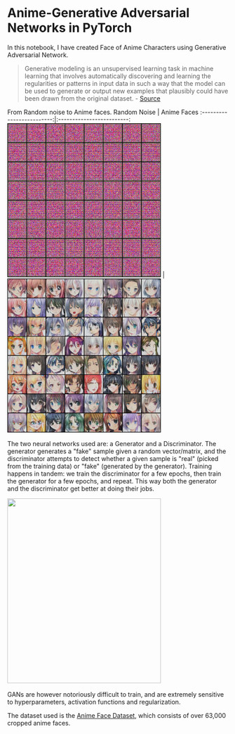 # Anime-Generative Adversarial Networks in PyTorch
In this notebook, I have created Face of Anime Characters using Generative Adversarial Network.

> Generative modeling is an unsupervised learning task in machine learning that involves automatically discovering and learning the regularities or patterns in input data in such a way that the model can be used to generate or output new examples that plausibly could have been drawn from the original dataset. - [Source](https://machinelearningmastery.com/what-are-generative-adversarial-networks-gans/)

From Random noise to Anime faces.
Random Noise          |  Anime Faces
:-------------------------:|:-------------------------:
<img src="https://github.com/anuranjanpandey/Anime-GAN/blob/master/generated/generated-images-0000.png" width="350" height="350"/>  |  <img src="https://github.com/anuranjanpandey/Anime-GAN/blob/master/generated/generated-images-0025.png" width="350" height="350"/>

The two neural networks used are: a Generator and a Discriminator. The generator generates a "fake" sample given a random vector/matrix, and the discriminator attempts to detect whether a given sample is "real" (picked from the training data) or "fake" (generated by the generator). Training happens in tandem: we train the discriminator for a few epochs, then train the generator for a few epochs, and repeat. This way both the generator and the discriminator get better at doing their jobs.



 <img align=centre src='https://user-images.githubusercontent.com/53137708/93800345-0fc64980-fc5e-11ea-9f6f-3d60f2ffc255.png' width="350" height="420"/>

GANs are however notoriously difficult to train, and are extremely sensitive to hyperparameters, activation functions and regularization.

The dataset used is the [Anime Face Dataset](https://github.com/Mckinsey666/Anime-Face-Dataset), which consists of over 63,000 cropped anime faces.

